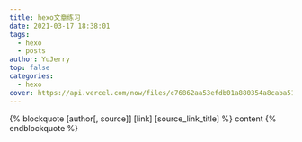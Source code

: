 ```yaml
---
title: hexo文章练习
date: 2021-03-17 18:38:01
tags:
  - hexo
  - posts
author: YuJerry
top: false
categories:
  - hexo
cover: https://api.vercel.com/now/files/c76862aa53efdb01a880354a8caba51559fbf7996654076d5272e6fb293a433f/v2-28bbcf7c9e948b771941de198f5ee426_1440w%5B1%5D.jpg
---
```


{% blockquote [author[, source]] [link] [source_link_title] %}
content
{% endblockquote %}
